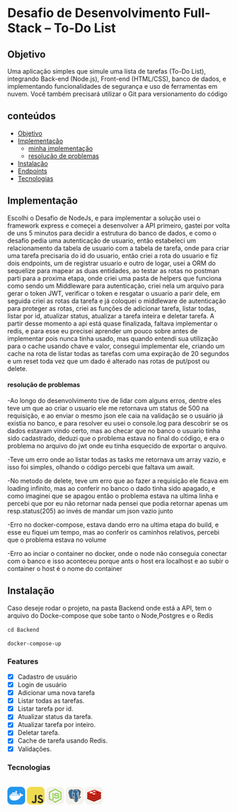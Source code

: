 # Desafio de Desenvolvimento Full-Stack – To-Do List

## Objetivo
<div id="objetivo"></div>
Uma aplicação simples que simule uma lista de tarefas (To-Do List),
integrando Back-end (Node.js), Front-end (HTML/CSS), banco de dados, e
implementando funcionalidades de segurança e uso de ferramentas em nuvem.
Você também precisará utilizar o Git para versionamento do código


## conteúdos
   * [Objetivo](#objetivo)
   * [Implementação](#implementacao)
      * [minha implementação](#minha)
      * [resolução de problemas](#problema)
   * [Instalação](#instalacao)
   * [Endpoints](#como-usar)
   * [Tecnologias](#tecnologias)

## Implementação
<div id="minha"></div>
Escolhi o Desafio de NodeJs, e para implementar a solução usei o framework express e começei a desenvolver a API primeiro, gastei por volta de uns 5 minutos para decidir a estrutura do banco de dados, e como o desafio pedia uma autenticação de usuario, então estabeleci um relacionamento da tabela de usuario com a tabela de tarefa, onde para criar uma tarefa precisaria do id do usuario, então criei a rota do usuario e fiz dois endpoints, um de registrar usuario e outro de logar, usei a ORM do sequelize para mapear as duas entidades, ao testar as rotas no postman parti para a proxima etapa, onde criei uma pasta de helpers que funciona como sendo um Middleware para autenticação, criei nela um arquivo para gerar o token JWT, verificar o token e resgatar o usuario a parir dele, em seguida criei as rotas da tarefa e já coloquei o middleware de autenticação para proteger as rotas, criei as funções de adicionar tarefa, listar todas, listar por id, atualizar status, atualizar a tarefa inteira e deletar tarefa. A partir desse momento a api está quase finalizada, faltava implementar o redis, e para esse eu precisei aprender um pouco sobre antes de implementar pois nunca tinha usado, mas quando entendi sua utilização para o cache usando chave e valor, consegui implementar ele, criando um cache na rota de listar todas as tarefas com uma expiração de 20 segundos e um reset toda vez que um dado é alterado nas rotas de put/post ou delete.

#### resolução de problemas
<div id="problema"></div>

-Ao longo do desenvolvimento tive de lidar com alguns erros, dentre eles teve um que ao criar o usuario ele me retornava um status de 500 na requisição, e ao enviar o mesmo json ele caia na validação se o usuário já existia no banco, e para resolver eu usei o console.log para descobrir se os dados estavam vindo certo, mas ao checar que no banco o usuario tinha sido cadastrado, deduzi que o problema estava no final do código, e era o problema no arquivo do jwt onde eu tinha esquecido de exportar o arquivo. 

-Teve um erro onde ao listar todas as tasks me retornava um array vazio, e isso foi simples, olhando o código percebi que faltava um await.

-No metodo de delete, teve um erro que ao fazer a requisição ele ficava em loading infinito, mas ao conferir no banco o dado tinha sido apagado, e como imaginei que se apagou então o problema estava na ultima linha e percebi que por eu não retornar nada pensei que podia retornar apenas um resp.status(205) ao invés de mandar um json vazio junto

-Erro no docker-compose, estava dando erro na ultima etapa do build, e esse eu fiquei um tempo, mas ao conferir os caminhos relativos, percebi que o problema estava no volume

-Erro ao inciar o container no docker, onde o node não conseguia conectar com o banco e isso aconteceu porque ants o host era localhost e ao subir o container o host é o nome do container

## Instalação
<div id="instalacao"></div>
Caso deseje rodar o projeto, na pasta Backend onde está a API, tem o arquivo do Docke-compose
que sobe tanto o Node,Postgres e o Redis

`cd Backend`

`docker-compose-up`

### Features

- [x] Cadastro de usuário
- [x] Login de usuário
- [x] Adicionar uma nova tarefa
- [x] Listar todas as tarefas.
- [x] Listar tarefa por id.
- [x] Atualizar status da tarefa.
- [x] Atualizar tarefa por inteiro.
- [x] Deletar tarefa.
- [x] Cache de tarefa usando Redis.
- [x] Validações.

### Tecnologias

<div style="display: inline_block"><br>
    <img align="center" alt="docker" height="40" width="40" src="https://github.com/tandpfun/skill-icons/blob/main/icons/Docker.svg">
  <img align="center" alt="Rafa-Js" height="40" width="40" src="https://github.com/tandpfun/skill-icons/blob/main/icons/JavaScript.svg">
  <img align="center" alt="node" height="40" width="40" src="https://github.com/tandpfun/skill-icons/blob/main/icons/NodeJS-Light.svg">
    <img align="center" alt="postgres" height="40" width="40" src="https://github.com/tandpfun/skill-icons/blob/main/icons/PostgreSQL-Light.svg">
        <img align="center" alt="redis" height="40" width="40" src="https://github.com/tandpfun/skill-icons/blob/main/icons/Redis-Light.svg">
</div>